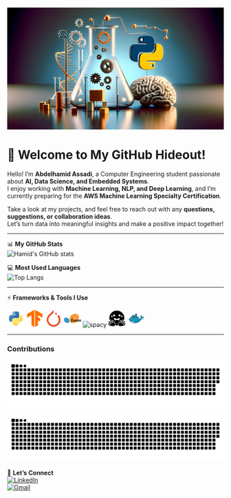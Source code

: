 <!-- Header with picture -->
<p align="center">
  <img src="./Github-pic.webp" alt="Abdelhamid Assadi — AI/ML" width="720">
</p>

# 👋 Welcome to My GitHub Hideout!

Hello! I’m **Abdelhamid Assadi**, a Computer Engineering student passionate about **AI, Data Science, and Embedded Systems**.  
I enjoy working with **Machine Learning, NLP, and Deep Learning**, and I’m currently preparing for the **AWS Machine Learning Specialty Certification**.

Take a look at my projects, and feel free to reach out with any **questions, suggestions, or collaboration ideas**.  
Let’s turn data into meaningful insights and make a positive impact together!

---

📊 **My GitHub Stats**  
![Hamid's GitHub stats](https://github-readme-stats.vercel.app/api?username=tekuper&show_icons=true&theme=radical)

💻 **Most Used Languages**  
![Top Langs](https://github-readme-stats.vercel.app/api/top-langs/?username=tekuper&layout=compact&theme=radical)

---

⚡ **Frameworks & Tools I Use**

<p align="left">
  <img src="https://raw.githubusercontent.com/devicons/devicon/master/icons/python/python-original.svg" alt="python" width="40" height="40"/>
  <img src="https://raw.githubusercontent.com/devicons/devicon/master/icons/tensorflow/tensorflow-original.svg" alt="tensorflow" width="40" height="40"/>
  <img src="https://raw.githubusercontent.com/devicons/devicon/master/icons/pytorch/pytorch-original.svg" alt="pytorch" width="40" height="40"/>
  <img src="https://raw.githubusercontent.com/devicons/devicon/master/icons/scikitlearn/scikitlearn-original.svg" alt="scikit-learn" width="40" height="40"/>
  <img src="https://raw.githubusercontent.com/simple-icons/simple-icons/develop/icons/spacy.svg" alt="spacy" width="40" height="40"/>
  <img src="https://raw.githubusercontent.com/simple-icons/simple-icons/develop/icons/huggingface.svg" alt="huggingface" width="40" height="40"/>
  <img src="https://raw.githubusercontent.com/devicons/devicon/master/icons/docker/docker-original.svg" alt="docker" width="40" height="40"/>
</p>

---

### Contributions 

<!-- Dark -->
![GitHub Snake Dark](https://raw.githubusercontent.com/tekuper/tekuper/output/github-contribution-grid-snake-dark.svg#gh-dark-mode-only)
<!-- Light -->
![GitHub Snake Light](https://raw.githubusercontent.com/tekuper/tekuper/output/github-contribution-grid-snake.svg#gh-light-mode-only)


🔗 **Let’s Connect**  
[![LinkedIn](https://img.shields.io/badge/LinkedIn-blue?style=for-the-badge&logo=linkedin)](https://www.linkedin.com/in/abdel-hamid-assadi/)  
[![Gmail](https://img.shields.io/badge/Gmail-red?style=for-the-badge&logo=gmail&logoColor=white)](mailto:assadihamiid@gmail.com)

